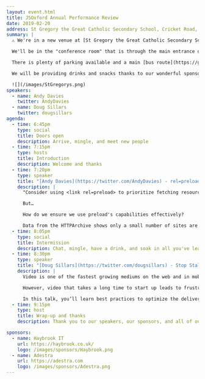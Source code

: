 ```yaml
---
layout: event.html
title: JSOxford Annual Performance Review
date: 2019-02-20
address: St Gregory the Great Catholic Secondary School, Cricket Road, Oxford, OX43DR
summary: |
  ⚠️ We're in a new venue at [St Gregory the Great Catholic Secondary School](https://goo.gl/maps/LM89ws6Sns82) ️ ⚠️

  We'll be in the "conference room" that is through the main entrance of the old building and to the right. We'll be about to direct people.

  There is plenty of parking available and a main [bus route](https://goo.gl/maps/DNqFht9VsXK2) close by. Once you arrive enter through the entrance marked on the map below.

  We will be providing drinks and snacks thanks to our wonderful sponsors but please be aware the venue doesn't allow alcohol so we'll be providing a range of tasty non-alcoholic beverages.

  ![](/images/StGregorys.png)
speakers:
  - name: Andy Davies
    twitter: AndyDavies
  - name: Doug Sillars
    twitter: dougsillars
agenda:
  - time: 6:45pm
    type: social
    title: Doors open
    description: Arrive, mingle, and meet new people
  - time: 7:15pm
    type: hosts
    title: Introduction
    description: Welcome and thanks
  - time: 7:20pm
    type: speaker
    title: "[Andy Davies](https://twitter.com/AndyDavies) - rel=preload"
    description: |
      "Consider using <link rel=preload> to prioritize fetching resources that are currently requested later in page load" is the seemingly simple advice Lighthouse gives us.

      But…

      How do we ensure we use preload's capabilities effectively?

      Data from the HTTPArchive shows only a small number of sites are using preload. Some sites are using preload effectively, some have been tripped up by subtleties in how browsers and servers behave, and other cases it's actually making the site slower, so using preload effectively isn't as straightforward as it may first seem.
  - time: 8:05pm
    type: social
    title: Intermission
    description: Chat, mingle, have a drink, and soak in all you've learned so far.
  - time: 8:30pm
    type: speaker
    title: "[Doug Sillars](https://twitter.com/dougsillars) - Stop Stalling! Delivering Fast Video without the Buffering"
    description: |
      Video is one of the fastest growing mediums on the web and in mobile applications. Video files have been shown to increase engagement, and can be a great way to deliver your message quickly. (And who doesn’t love animated GIFs?)

      However, video that takes a long time to start up leads to frustration and abandonment. The same goes for video that stalls during playback.

      In this talk, you’ll learn best practices to optimize the delivery of your video to you customers, ensuring fast delivery and minimizing stalls for a great customer experience.
  - time: 9:15pm
    type: host
    title: Wrap-up and thanks
    description: Thank you to our speakers, our sponsors, and all of our attendees.

sponsors:
  - name: Haybrook IT
    url: https://haybrook.co.uk/
    logo: /images/sponsors/Haybrook.png
  - name: Adestra
    url: https://adestra.com
    logo: /images/sponsors/Adestra.png
---
```

